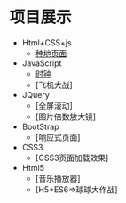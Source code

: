 # 项目展示
- Html+CSS+js
  - [种地页面](https://Noisyee.github.io/../../种地/index.html)
- JavaScript
  - [时钟](https://Noisyee.github.io/../../TextWithAnOnlyHtml/clock.html)
  - [飞机大战] 
- JQuery
  - [全屏滚动]
  - [图片倍数放大镜]
- BootStrap
  - [响应式页面]
- CSS3
  - [CSS3页面加载效果]
- Html5
  - [音乐播放器]
  - [H5+ES6=>球球大作战]
